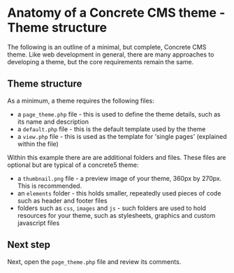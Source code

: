 # Anatomy of a Concrete CMS theme - Theme structure

The following is an outline of a minimal, but complete, Concrete CMS theme. Like web development in general, there are many
approaches to developing a theme, but the core requirements remain the same.

## Theme structure

As a minimum, a theme requires the following files:
* a `page_theme.php` file - this is used to define the theme details, such as its name and description
* a `default.php` file - this is the default template used by the theme
* a `view.php` file - this is used as the template for 'single pages' (explained within the file)

Within this example there are are additional folders and files. These files are optional but are typical of a concrete5 
theme:
* a `thumbnail.png` file - a preview image of your theme, 360px by 270px. This is recommended.
* an `elements` folder - this holds smaller, repeatedly used pieces of code such as header and footer files
* folders such as `css`, `images` and `js` - such folders are used to hold resources for your theme, such as
stylesheets, graphics and custom javascript files

## Next step
Next, open the `page_theme.php` file and review its comments.

 
